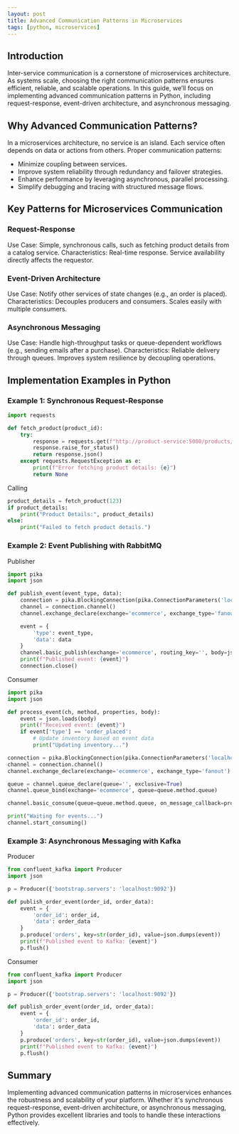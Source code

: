 ```yaml
---
layout: post
title: Advanced Communication Patterns in Microservices
tags: [python, microservices]
---
```


## Introduction
Inter-service communication is a cornerstone of microservices architecture. As systems scale, choosing the right communication patterns ensures efficient, reliable, and scalable operations. In this guide, we’ll focus on implementing advanced communication patterns in Python, including request-response, event-driven architecture, and asynchronous messaging.

## Why Advanced Communication Patterns?
In a microservices architecture, no service is an island. Each service often depends on data or actions from others. Proper communication patterns:

- Minimize coupling between services.
- Improve system reliability through redundancy and failover strategies.
- Enhance performance by leveraging asynchronous, parallel processing.
- Simplify debugging and tracing with structured message flows.

## Key Patterns for Microservices Communication

### Request-Response
Use Case: Simple, synchronous calls, such as fetching product details from a catalog service.
Characteristics:
Real-time response.
Service availability directly affects the requestor.

### Event-Driven Architecture
Use Case: Notify other services of state changes (e.g., an order is placed).
Characteristics:
Decouples producers and consumers.
Scales easily with multiple consumers.

### Asynchronous Messaging
Use Case: Handle high-throughput tasks or queue-dependent workflows (e.g., sending emails after a purchase).
Characteristics:
Reliable delivery through queues.
Improves system resilience by decoupling operations.

## Implementation Examples in Python
### Example 1: Synchronous Request-Response

```python
import requests

def fetch_product(product_id):
    try:
        response = requests.get(f"http://product-service:5000/products/{product_id}")
        response.raise_for_status()
        return response.json()
    except requests.RequestException as e:
        print(f"Error fetching product details: {e}")
        return None
```

Calling 
```python
product_details = fetch_product(123)
if product_details:
    print("Product Details:", product_details)
else:
    print("Failed to fetch product details.")
```

### Example 2: Event Publishing with RabbitMQ
Publisher

```python
import pika
import json

def publish_event(event_type, data):
    connection = pika.BlockingConnection(pika.ConnectionParameters('localhost'))
    channel = connection.channel()
    channel.exchange_declare(exchange='ecommerce', exchange_type='fanout')

    event = {
        'type': event_type,
        'data': data
    }
    channel.basic_publish(exchange='ecommerce', routing_key='', body=json.dumps(event))
    print(f"Published event: {event}")
    connection.close()
```

Consumer
```python
import pika
import json

def process_event(ch, method, properties, body):
    event = json.loads(body)
    print(f"Received event: {event}")
    if event['type'] == 'order_placed':
        # Update inventory based on event data
        print("Updating inventory...")

connection = pika.BlockingConnection(pika.ConnectionParameters('localhost'))
channel = connection.channel()
channel.exchange_declare(exchange='ecommerce', exchange_type='fanout')

queue = channel.queue_declare(queue='', exclusive=True)
channel.queue_bind(exchange='ecommerce', queue=queue.method.queue)

channel.basic_consume(queue=queue.method.queue, on_message_callback=process_event, auto_ack=True)

print("Waiting for events...")
channel.start_consuming()
```


### Example 3: Asynchronous Messaging with Kafka

Producer
```python
from confluent_kafka import Producer
import json

p = Producer({'bootstrap.servers': 'localhost:9092'})

def publish_order_event(order_id, order_data):
    event = {
        'order_id': order_id,
        'data': order_data
    }
    p.produce('orders', key=str(order_id), value=json.dumps(event))
    print(f"Published event to Kafka: {event}")
    p.flush()
```

Consumer
```python
from confluent_kafka import Producer
import json

p = Producer({'bootstrap.servers': 'localhost:9092'})

def publish_order_event(order_id, order_data):
    event = {
        'order_id': order_id,
        'data': order_data
    }
    p.produce('orders', key=str(order_id), value=json.dumps(event))
    print(f"Published event to Kafka: {event}")
    p.flush()
```

## Summary
Implementing advanced communication patterns in microservices enhances the robustness and scalability of your platform. Whether it's synchronous request-response, event-driven architecture, or asynchronous messaging, Python provides excellent libraries and tools to handle these interactions effectively.
